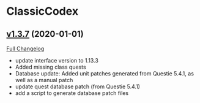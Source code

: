 # ClassicCodex

## [v1.3.7](https://github.com/SwimmingTiger/ClassicCodex/tree/v1.3.7) (2020-01-01)
[Full Changelog](https://github.com/SwimmingTiger/ClassicCodex/compare/v1.3.6...v1.3.7)

- update interface version to 1.13.3  
- Added missing class quests  
- Database update: Added unit patches generated from Questie 5.4.1, as well as a manual patch  
- update quest database patch (from Questie 5.4.1)  
- add a script to generate database patch files  
